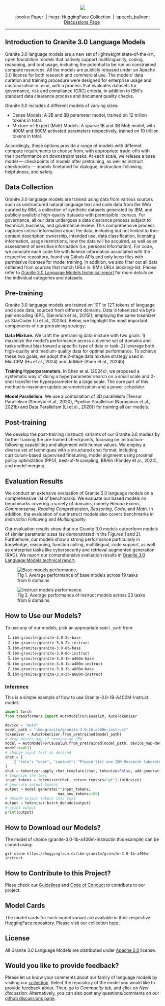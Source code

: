 <p align="center">
  <img src="https://github.com/ibm-granite/granite-3.0-language-models/blob/main/figures/granite-3_0-language-models-3x-v1.png" />
</p>

<p align="center">
  :books: <a href="https://github.com/ibm-granite/granite-3.0-language-models/blob/main/granite-3-language-models.pdf">Paper</a>&nbsp | :hugs: <a href="https://huggingface.co/collections/ibm-granite/granite-30-language-models-66fdb59bbb54785c3512114f">HuggingFace Collection</a>&nbsp | 
  :speech_balloon: <a href="https://github.com/orgs/ibm-granite/discussions">Discussions Page</a>&nbsp
<br>

---
## Introduction to Granite 3.0 Language Models
Granite 3.0 language models are a new set of lightweight state-of-the-art, open foundation models that natively support multilinguality, coding, reasoning, and tool usage, including the potential to be run on constrained compute resources. All the models are publicly released under an Apache 2.0 license for both research and commercial use. The models' data curation and training procedure were designed for enterprise usage and customization in mind, with a process that evaluates datasets for governance, risk and compliance (GRC) criteria, in addition to IBM's standard data clearance process and document quality checks.

Granite 3.0 includes 4 different models of varying sizes:
- Dense Models: A 2B and 8B parameter model, trained on 12 trillion tokens in total.
- Mixture-of-Expert (MoE) Models: A sparse 1B and 3B MoE model, with 400M and 800M activated parameters respectively, trained on 10 trillion tokens in total.

Accordingly, these options provide a range of models with different compute requirements to choose from, with appropriate trade-offs with their performance on downstream tasks. At each scale, we release a base model — checkpoints of models after pretraining, as well as instruct checkpoints — models finetuned for dialogue, instruction-following, helpfulness, and safety.

## Data Collection
Granite 3.0 language models are trained using data from various sources such as unstructured natural language text and code data from the Web curated by IBM, a collection of synthetic datasets generated by IBM, and publicly available high-quality datasets with permissible licenses. For governance, all our data undergoes a data clearance process subject to technical, business, and governance review. This comprehensive process captures critical information about the data, including but not limited to their content description ownership, intended use, data classification, licensing information, usage restrictions, how the data will be acquired, as well as an assessment of sensitive information (i.e, personal information). For code, we annotate each code file with license information associated with the respective repository, found via Github APIs and only keep files with permissive licenses for model training. In addition, we also filter out all data obtained from sources that match URLs in IBM’s URLs blocking-list. Please refer to [Granite 3.0 Language Models technical report](https://github.com/ibm-granite/granite-3.0-language-models/blob/main/granite-3-language-models.pdf) for more details on the individual categories and datasets.

## Pre-training
Granite 3.0 language models are trained on 10T to 12T tokens of language and code data, sourced from different domains. Data is tokenized via byte pair encoding (BPE, (Sennrich et al., 2015)), employing the same tokenizer as StarCoder (Li et al., 2023d). Below, we highlight the most important components of our pretraining strategy:

**Data Mixture.**
We craft the pretraining data mixture with two goals: 1) maximize the model’s performance across a diverse set of domains and tasks without bias toward a specific type of data or task; 2) leverage both high-quality and medium-quality data for optimal performance. To achieve these two goals, we adopt the 2-stage data mixture strategy used in MiniCPM (Hu et al., 2024) and JetMoE (Shen et al., 2024b).

**Training Hyperparameters.**
In Shen et al. (2024c), we proposed a systematic way of doing a hyperparameter search on a small scale and 0-shot transfer the hyperparameter to a large scale. The core part of this method is maximum update parameterization and a power scheduler.

**Model Parallelism.**
We use a combination of 3D parallelism (Tensor Parallelism (Shoeybi et al., 2020), Pipeline Parallelism (Narayanan et al., 2021b) and Data Parallelism (Li et al., 2020)) for training all our models.

## Post-training
We develop the post-training (instruct) variants of our Granite 3.0 models by further training the pre-trained checkpoints, focusing on instruction-following capabilities and alignment with human values. We employ a diverse set of techniques with a structured chat format, including curriculum-based supervised finetuning, model alignment using proximal policy optimization (PPO), best-of-N sampling, BRAIn (Pandey et al., 2024), and model merging.

## Evaluation Results
We conduct an extensive evaluation of Granite 3.0 language models on a comprehensive list of benchmarks. We evaluate our based models on benchmarks covering a variety of domains, namely *Human Exams*, *Commonsense*, *Reading Comprehension*, *Reasoning*, *Code*, and *Math*. In addition, the evaluation of our instruct models also covers benchmarks in *Instruction Following* and *Multilinguality*.

Our evaluation results show that our Granite 3.0 models outperform models of similar parameter sizes (as demonstrated in the Figures 1 and 2). Furthemore, our models show a strong performance particularly in knowledge, reasoning, function calling, multilingual, code support, as well as enterprise tasks like cybersecurity and retrieval augmented generation (RAG). We report our comprehensive evaluation results in [Granite 3.0 Language Models technical report](https://github.com/ibm-granite/granite-3.0-language-models/blob/main/granite-3-language-models.pdf).

<figure>
  <img src="https://github.com/ibm-granite/granite-3.0-language-models/blob/main/figures/base-models-performance.png"
  alt="Base models performance.">
  <figcaption>Fig 1. Average performance of base models across 19 tasks from 6 domains.</figcaption>
</figure>

<figure>
  <img src="https://github.com/ibm-granite/granite-3.0-language-models/blob/main/figures/instruct-models-performance.png"
  alt="Instruct models performance.">
  <figcaption>Fig 2. Average performance of instruct models across 23 tasks from 8 domains.</figcaption>
</figure>

## How to Use our Models?
To use any of our models, pick an appropriate `model_path` from:
1. `ibm-granite/granite-3.0-2b-base`
2. `ibm-granite/granite-3.0-2b-instruct`
3. `ibm-granite/granite-3.0-8b-base`
4. `ibm-granite/granite-3.0-8b-instruct`
5. `ibm-granite/granite-3.0-1b-a400m-base`
6. `ibm-granite/granite-3.0-1b-a400m-instruct`
7. `ibm-granite/granite-3.0-3b-a800m-base`
8. `ibm-granite/granite-3.0-3b-a800m-instruct`

### Inference
This is a simple example of how to use Granite-3.0-1B-A400M-Instruct model.

```python
import torch
from transformers import AutoModelForCausalLM, AutoTokenizer

device = "auto"
model_path = "ibm-granite/granite-3.0-1b-a400m-instruct"
tokenizer = AutoTokenizer.from_pretrained(model_path)
# drop device_map if running on CPU
model = AutoModelForCausalLM.from_pretrained(model_path, device_map=device)
model.eval()
# change input text as desired
chat = [
    { "role": "user", "content": "Please list one IBM Research laboratory located in the United States. You should only output its name and location." },
]
chat = tokenizer.apply_chat_template(chat, tokenize=False, add_generation_prompt=True)
# tokenize the text
input_tokens = tokenizer(chat, return_tensors="pt").to(device)
# generate output tokens
output = model.generate(**input_tokens, 
                        max_new_tokens=100)
# decode output tokens into text
output = tokenizer.batch_decode(output)
# print output
print(output)
```
## How to Download our Models?
The model of choice (granite-3.0-1b-a400m-instructin this example) can be cloned using:
```shell
git clone https://huggingface.co/ibm-granite/granite-3.0-1b-a400m-instruct
```

<!-- ### Finetuning -->
<!-- We use [Dolomite Engine](https://github.com/ibm-granite/dolomite-engine/) for finetuning (or instruction tuning) all our models. We provide sample scripts for finetuning `ibm-granite/granite-3b-code-base`. To finetune the models, simply follow these steps:
```shell
git clone https://github.com/ibm-granite/dolomite-engine/
cd dolomite-engine

# you might need to modify configs/granite-example/training.yml
sh scripts/finetune.sh configs/granite-example/training.yml

# once the model is trained, convert to HuggingFace-compatible safetensors
sh scripts/export.sh configs/granite-example/export.yml
```

> [!TIP]
> If you would like to use [padding-free transformers](https://huggingface.co/blog/mayank-mishra/padding-free-transformer) to save memory footprint and FLOPs during training, follow the instructions in the [Dolomite Engine README](https://github.com/ibm-granite/dolomite-engine?tab=readme-ov-file#huggingface-compatible-custom-models) for more details. -->

## How to Contribute to this Project?
Plese check our [Guidelines](/CONTRIBUTING.md) and [Code of Conduct](/CODE_OF_CONDUCT.md) to contribute to our project.

## Model Cards
The model cards for each model variant are available in their respective HuggingFace repository. Please visit our collection [here](https://huggingface.co/collections/ibm-granite/granite-30-language-models-66fdb59bbb54785c3512114f).

## License 
All Granite 3.0 Language Models are distributed under [Apache 2.0](./LICENSE) license.

## Would you like to provide feedback?
Please let us know your comments about our family of language models by visiting our [collection](https://huggingface.co/collections/ibm-granite/granite-30-language-models-66fdb59bbb54785c3512114f). Select the repository of the model you would like to provide feedback about. Then, go to *Community* tab, and click on *New discussion*. Alternatively, you can also post any questions/comments on our [github discussions page](https://github.com/orgs/ibm-granite/discussions).
